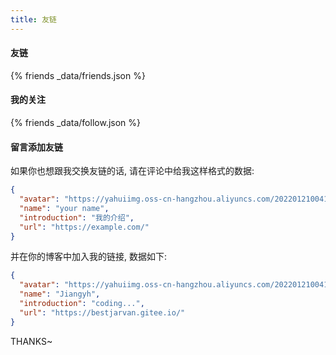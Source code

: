 ```yaml
---
title: 友链
---
```


#### 友链
{% friends _data/friends.json %}

#### 我的关注
{% friends _data/follow.json %}

#### 留言添加友链
如果你也想跟我交换友链的话, 请在评论中给我这样格式的数据:
```json
{
  "avatar": "https://yahuiimg.oss-cn-hangzhou.aliyuncs.com/202201210041048.png",
  "name": "your name",
  "introduction": "我的介绍",
  "url": "https://example.com/"
}
```

并在你的博客中加入我的链接, 数据如下:
```json
{
  "avatar": "https://yahuiimg.oss-cn-hangzhou.aliyuncs.com/202201210041048.png",
  "name": "Jiangyh",
  "introduction": "coding...",
  "url": "https://bestjarvan.gitee.io/"
}
```
THANKS~
